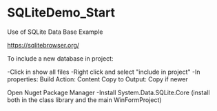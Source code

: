 # SQLiteDemo_Start
Use of SQLite Data Base Example


https://sqlitebrowser.org/

To include a new database in project:

-Click in show all files
-Right click and select "include in project"
-In properties:
	Build Action: Content
	Copy to Output: Copy if newer

Open Nuget Package Manager
-Install System.Data.SQLite.Core (install both in the class library and the main WinFormProject)
